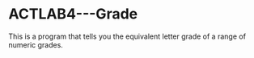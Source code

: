 # ACTLAB4---Grade
This is a program that tells you the equivalent letter grade of a range of numeric grades.
